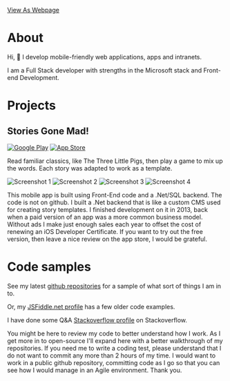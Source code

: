 [View As Webpage](https://bumbleb2na.github.io)

# About
  
Hi, 👋 I develop mobile-friendly web applications, apps and intranets.

I am a Full Stack developer with strengths in the Microsoft stack and Front-end Development.
  
# Projects

## Stories Gone Mad!

[![Google Play](https://developer.android.com/images/brand/en_generic_rgb_wo_45.png)](https://play.google.com/store/apps/details?id=com.BumbleB2na.StoriesGoneMad) [![App Store](http://mobilewebsmart.com/StoriesGoneMad/images/Download_on_the_App_Store_Badge_US-UK_135x40.svg)](https://apps.apple.com/us/app/stories-gone-mad/id724532866?ls=1)

Read familiar classics, like The Three Little Pigs, then play a game to mix up the words. Each story was adapted to work as a template.

![Screenshot 1](http://mobilewebsmart.com/StoriesGoneMad/images/screens/480x800_screen1_t.png)
![Screenshot 2](http://mobilewebsmart.com/StoriesGoneMad/images/screens/480x800_screen2_t.png)
![Screenshot 3](http://mobilewebsmart.com/StoriesGoneMad/images/screens/480x800_screen3_t.png)
![Screenshot 4](http://mobilewebsmart.com/StoriesGoneMad/images/screens/480x800_screen4_t.png)

This mobile app is built using Front-End code and a .Net/SQL backend. The code is not on github. I built a .Net backend that is like a custom CMS used for creating story templates. I finished development on it in 2013, back when a paid version of an app was a more common business model. Without ads I make just enough sales each year to offset the cost of renewing an iOS Developer Certificate. If you want to try out the free version, then leave a nice review on the app store, I would be grateful.

# Code samples
See my latest [github repositories](https://github.com/BumbleB2na?tab=repositories) for a sample of what sort of things I am in to.

Or, my [JSFiddle.net profile](https://jsfiddle.net/user/BumbleB2na/fiddles/) has a few older code examples.

I have done some Q&A [Stackoverflow profile](http://stackoverflow.com/users/285714/bumbleb2na) on Stackoverflow.

You might be here to review my code to better understand how I work. As I get more in to open-source I'll expand here with a better walkthrough of my repositories. If you need me to write a coding test, please understand that I do not want to commit any more than 2 hours of my time. I would want to work in a public github repository, committing code as I go so that you can see how I would manage in an Agile environment. Thank you.
